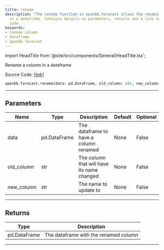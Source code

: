 ```yaml
---
title: rename
description: "The rename function in openbb.forecast allows the renaming of a column"
  in a dataframe. Contains details on parameters, returns and a link to the source
  code.
keywords:
- rename column
- dataframe
- openbb forecast
---
```


import HeadTitle from '@site/src/components/General/HeadTitle.tsx';

<HeadTitle title="forecast.rename - Reference | OpenBB SDK Docs" />

Rename a column in a dataframe

Source Code: [[link](https://github.com/OpenBB-finance/OpenBBTerminal/tree/main/openbb_terminal/forecast/forecast_model.py#L477)]

```python
openbb.forecast.rename(data: pd.DataFrame, old_column: str, new_column: str)
```

---

## Parameters

| Name | Type | Description | Default | Optional |
| ---- | ---- | ----------- | ------- | -------- |
| data | pd.DataFrame | The dataframe to have a column renamed | None | False |
| old_column | str | The column that will have its name changed | None | False |
| new_column | str | The name to update to | None | False |


---

## Returns

| Type | Description |
| ---- | ----------- |
| pd.DataFrame | The dataframe with the renamed column |
---
